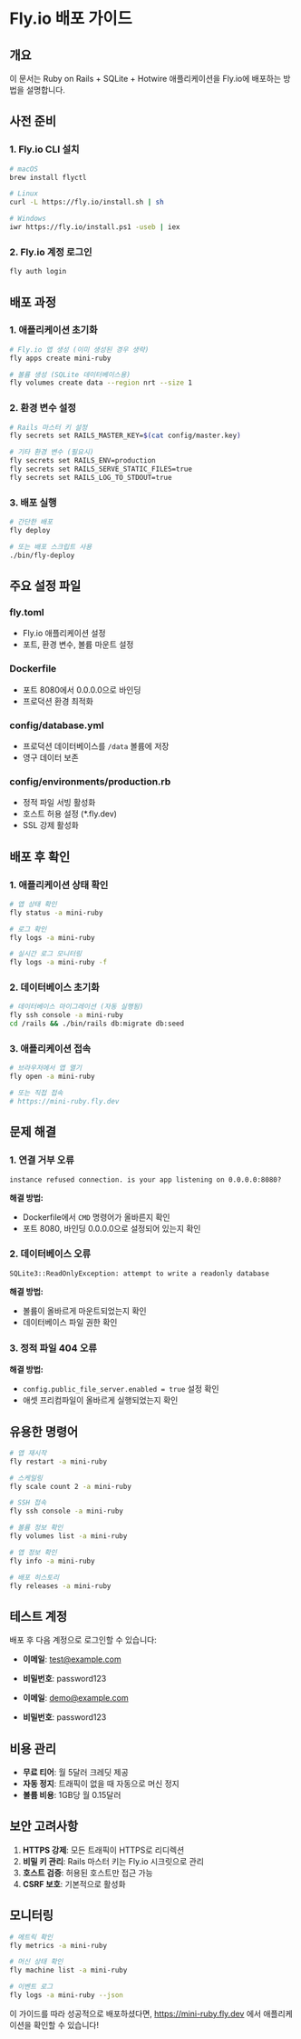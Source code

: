 # Fly.io 배포 가이드

## 개요

이 문서는 Ruby on Rails + SQLite + Hotwire 애플리케이션을 Fly.io에 배포하는 방법을 설명합니다.

## 사전 준비

### 1. Fly.io CLI 설치

```bash
# macOS
brew install flyctl

# Linux
curl -L https://fly.io/install.sh | sh

# Windows
iwr https://fly.io/install.ps1 -useb | iex
```

### 2. Fly.io 계정 로그인

```bash
fly auth login
```

## 배포 과정

### 1. 애플리케이션 초기화

```bash
# Fly.io 앱 생성 (이미 생성된 경우 생략)
fly apps create mini-ruby

# 볼륨 생성 (SQLite 데이터베이스용)
fly volumes create data --region nrt --size 1
```

### 2. 환경 변수 설정

```bash
# Rails 마스터 키 설정
fly secrets set RAILS_MASTER_KEY=$(cat config/master.key)

# 기타 환경 변수 (필요시)
fly secrets set RAILS_ENV=production
fly secrets set RAILS_SERVE_STATIC_FILES=true
fly secrets set RAILS_LOG_TO_STDOUT=true
```

### 3. 배포 실행

```bash
# 간단한 배포
fly deploy

# 또는 배포 스크립트 사용
./bin/fly-deploy
```

## 주요 설정 파일

### fly.toml
- Fly.io 애플리케이션 설정
- 포트, 환경 변수, 볼륨 마운트 설정

### Dockerfile
- 포트 8080에서 0.0.0.0으로 바인딩
- 프로덕션 환경 최적화

### config/database.yml
- 프로덕션 데이터베이스를 `/data` 볼륨에 저장
- 영구 데이터 보존

### config/environments/production.rb
- 정적 파일 서빙 활성화
- 호스트 허용 설정 (*.fly.dev)
- SSL 강제 활성화

## 배포 후 확인

### 1. 애플리케이션 상태 확인

```bash
# 앱 상태 확인
fly status -a mini-ruby

# 로그 확인
fly logs -a mini-ruby

# 실시간 로그 모니터링
fly logs -a mini-ruby -f
```

### 2. 데이터베이스 초기화

```bash
# 데이터베이스 마이그레이션 (자동 실행됨)
fly ssh console -a mini-ruby
cd /rails && ./bin/rails db:migrate db:seed
```

### 3. 애플리케이션 접속

```bash
# 브라우저에서 앱 열기
fly open -a mini-ruby

# 또는 직접 접속
# https://mini-ruby.fly.dev
```

## 문제 해결

### 1. 연결 거부 오류

```
instance refused connection. is your app listening on 0.0.0.0:8080?
```

**해결 방법:**
- Dockerfile에서 `CMD` 명령어가 올바른지 확인
- 포트 8080, 바인딩 0.0.0.0으로 설정되어 있는지 확인

### 2. 데이터베이스 오류

```
SQLite3::ReadOnlyException: attempt to write a readonly database
```

**해결 방법:**
- 볼륨이 올바르게 마운트되었는지 확인
- 데이터베이스 파일 권한 확인

### 3. 정적 파일 404 오류

**해결 방법:**
- `config.public_file_server.enabled = true` 설정 확인
- 애셋 프리컴파일이 올바르게 실행되었는지 확인

## 유용한 명령어

```bash
# 앱 재시작
fly restart -a mini-ruby

# 스케일링
fly scale count 2 -a mini-ruby

# SSH 접속
fly ssh console -a mini-ruby

# 볼륨 정보 확인
fly volumes list -a mini-ruby

# 앱 정보 확인
fly info -a mini-ruby

# 배포 히스토리
fly releases -a mini-ruby
```

## 테스트 계정

배포 후 다음 계정으로 로그인할 수 있습니다:

- **이메일**: test@example.com
- **비밀번호**: password123

- **이메일**: demo@example.com  
- **비밀번호**: password123

## 비용 관리

- **무료 티어**: 월 5달러 크레딧 제공
- **자동 정지**: 트래픽이 없을 때 자동으로 머신 정지
- **볼륨 비용**: 1GB당 월 0.15달러

## 보안 고려사항

1. **HTTPS 강제**: 모든 트래픽이 HTTPS로 리디렉션
2. **비밀 키 관리**: Rails 마스터 키는 Fly.io 시크릿으로 관리
3. **호스트 검증**: 허용된 호스트만 접근 가능
4. **CSRF 보호**: 기본적으로 활성화

## 모니터링

```bash
# 메트릭 확인
fly metrics -a mini-ruby

# 머신 상태 확인
fly machine list -a mini-ruby

# 이벤트 로그
fly logs -a mini-ruby --json
```

이 가이드를 따라 성공적으로 배포하셨다면, https://mini-ruby.fly.dev 에서 애플리케이션을 확인할 수 있습니다! 